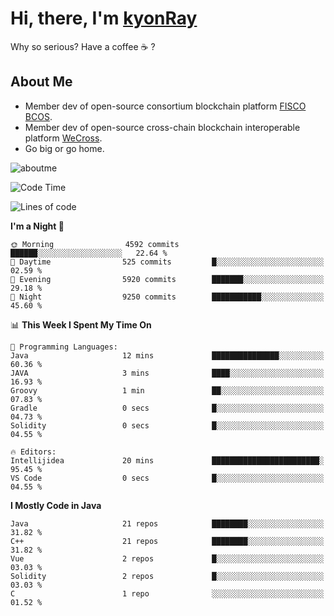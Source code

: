 # Hi, there, I'm [kyonRay](https://kyonRay.github.io)

Why so serious? Have a coffee ☕️ ?

## About Me

- Member dev of open-source consortium blockchain platform [FISCO BCOS](https://github.com/FISCO-BCOS).
- Member dev of open-source cross-chain blockchain interoperable platform [WeCross](https://github.com/WeBankBlockchain/WeCross).
- Go big or go home.

![aboutme](https://github-readme-stats.vercel.app/api?username=kyonRay&count_private=true&show_icons=true)

<!-- ![top-langs](https://github-readme-stats.vercel.app/api/top-langs/?username=kyonRay&layout=compact&hide=shell,html) -->

<!--START_SECTION:waka-->
![Code Time](http://img.shields.io/badge/Code%20Time-322%20hrs-blue)

![Lines of code](https://img.shields.io/badge/From%20Hello%20World%20I%27ve%20Written-14.3%20million%20lines%20of%20code-blue)

**I'm a Night 🦉** 

```text
🌞 Morning                4592 commits        ██████░░░░░░░░░░░░░░░░░░░   22.64 % 
🌆 Daytime                525 commits         █░░░░░░░░░░░░░░░░░░░░░░░░   02.59 % 
🌃 Evening                5920 commits        ███████░░░░░░░░░░░░░░░░░░   29.18 % 
🌙 Night                  9250 commits        ███████████░░░░░░░░░░░░░░   45.60 % 
```


📊 **This Week I Spent My Time On** 

```text
💬 Programming Languages: 
Java                     12 mins             ███████████████░░░░░░░░░░   60.36 % 
JAVA                     3 mins              ████░░░░░░░░░░░░░░░░░░░░░   16.93 % 
Groovy                   1 min               ██░░░░░░░░░░░░░░░░░░░░░░░   07.83 % 
Gradle                   0 secs              █░░░░░░░░░░░░░░░░░░░░░░░░   04.73 % 
Solidity                 0 secs              █░░░░░░░░░░░░░░░░░░░░░░░░   04.55 % 

🔥 Editors: 
Intellijidea             20 mins             ████████████████████████░   95.45 % 
VS Code                  0 secs              █░░░░░░░░░░░░░░░░░░░░░░░░   04.55 % 
```

**I Mostly Code in Java** 

```text
Java                     21 repos            ████████░░░░░░░░░░░░░░░░░   31.82 % 
C++                      21 repos            ████████░░░░░░░░░░░░░░░░░   31.82 % 
Vue                      2 repos             █░░░░░░░░░░░░░░░░░░░░░░░░   03.03 % 
Solidity                 2 repos             █░░░░░░░░░░░░░░░░░░░░░░░░   03.03 % 
C                        1 repo              ░░░░░░░░░░░░░░░░░░░░░░░░░   01.52 % 
```




<!--END_SECTION:waka-->
